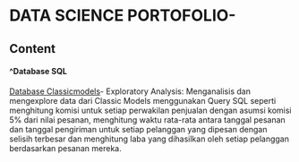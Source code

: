 # DATA SCIENCE PORTOFOLIO-
## Content
#### ^Database SQL 
[Database Classicmodels](https://github.com/iim-am/Portofolio/blob/master/Tugas%20Classic%20Models.txt)- Exploratory Analysis: Menganalisis dan mengexplore data dari Classic Models menggunakan Query SQL seperti menghitung komisi untuk setiap perwakilan penjualan dengan asumsi komisi 5% dari nilai pesanan, menghitung waktu rata-rata antara tanggal pesanan dan tanggal pengiriman untuk setiap pelanggan yang dipesan dengan selisih terbesar dan menghitung laba yang dihasilkan oleh setiap pelanggan berdasarkan pesanan mereka.

